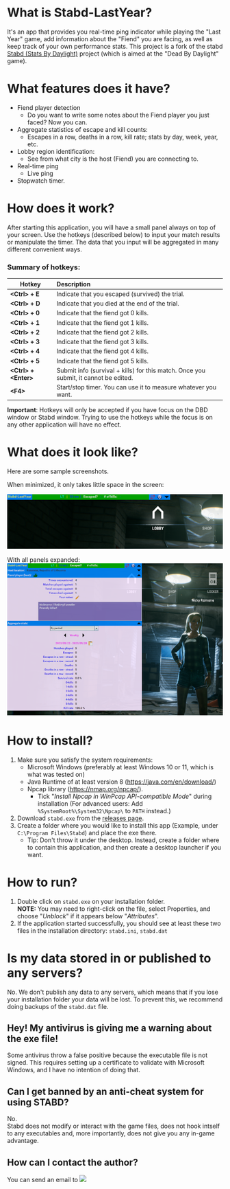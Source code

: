 # What is Stabd-LastYear?

It's an app that provides you real-time ping indicator while playing the "Last Year" game, add information
about the "Fiend" you are facing, as well as keep track of your own performance stats.
This project is a fork of the stabd [Stabd (Stats By Daylight)](https://github.com/nickyramone/stabd) project
(which is aimed at the "Dead By Daylight" game).

# What features does it have?

- Fiend player detection
  - Do you want to write some notes about the Fiend player you just faced? Now you can. 
- Aggregate statistics of escape and kill counts:
  - Escapes in a row, deaths in a row, kill rate; stats by day, week, year, etc. 
- Lobby region identification: 
  - See from what city is the host (Fiend) you are connecting to. 
- Real-time ping
  - Live ping
- Stopwatch timer.

# How does it work?

After starting this application, you will have a small panel always on top of your screen.
Use the hotkeys (described below) to input your match results or manipulate the timer. The data that you input 
will be aggregated in many different convenient ways. 

### Summary of hotkeys:

| Hotkey                    | Description                                                                            |
|---------------------------|:---------------------------------------------------------------------------------------|
| **\<Ctrl\> + E**          | Indicate that you escaped (survived) the trial.                                        |
| **\<Ctrl\> + D**          | Indicate that you died at the end of the trial.                                        |
| **\<Ctrl\> + 0**          | Indicate that the fiend got 0 kills.                                                   |
| **\<Ctrl\> + 1**          | Indicate that the fiend got 1 kills.                                                   |
| **\<Ctrl\> + 2**          | Indicate that the fiend got 2 kills.                                                   |
| **\<Ctrl\> + 3**          | Indicate that the fiend got 3 kills.                                                   |
| **\<Ctrl\> + 4**          | Indicate that the fiend got 4 kills.                                                   |
| **\<Ctrl\> + 5**          | Indicate that the fiend got 5 kills.                                                   |
| **\<Ctrl\> + \<Enter\>**  | Submit info (survival + kills) for this match. Once you submit, it cannot be edited.   |
| **\<F4\>**                | Start/stop timer. You can use it to measure whatever you want.                         |

**Important**: Hotkeys will only be accepted if you have focus on the DBD window or Stabd window. Trying to use the
hotkeys while the focus is on any other application will have no effect.

# What does it look like?
Here are some sample screenshots.
<p>When minimized, it only takes little space in the screen:

![](docs/images/sample_1.png)

With all panels expanded:
![](docs/images/sample_2.png)

# How to install?

1. Make sure you satisfy the system requirements:
    * Microsoft Windows (preferably at least Windows 10 or 11, which is what was tested on)
    * Java Runtime of at least version 8 (https://java.com/en/download/)
    * Npcap library (https://nmap.org/npcap/).
        * Tick "_Install Npcap in WinPcap API-compatible Mode_" during installation
          (For advanced users: Add `%SystemRoot%\System32\Npcap\` to `PATH` instead.)
1. Download `stabd.exe` from the [releases page](https://github.com/nickyramone/stabd/releases).
1. Create a folder where you would like to install this app (Example, under `C:\Program Files\Stabd`)
   and place the exe there.
    * Tip: Don't throw it under the desktop. Instead, create a folder where to contain this application, and then create
      a desktop launcher if you want.

# How to run?

1. Double click on `stabd.exe` on your installation folder.\
   **NOTE:** You may need to right-click on the file, select Properties, and choose "_Unblock_" if it appears below "_Attributes_".
1. If the application started successfully, you should see at least these two files in the installation directory: `stabd.ini`, `stabd.dat`

# Is my data stored in or published to any servers?

No. We don't publish any data to any servers, which means that if you lose your installation folder
your data will be lost.
To prevent this, we recommend doing backups of the `stabd.dat` file.

## Hey! My antivirus is giving me a warning about the exe file!

Some antivirus throw a false positive because the executable file is not signed. This requires setting up a certificate
to validate with Microsoft Windows, and I have no intention of doing that.

## Can I get banned by an anti-cheat system for using STABD?

No.\
Stabd does not modify or interact with the game files, does not hook intself to any executables and, more importantly,
does not give you any in-game advantage.

## How can I contact the author?

You can send an email to ![](docs/images/contact.png)
